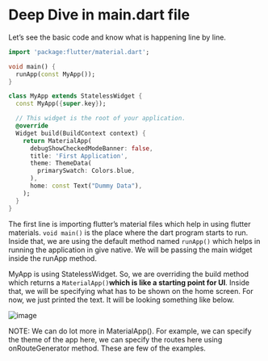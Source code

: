 # Deep Dive in main.dart file

Let’s see the basic code and know what is happening line by line.

```dart
import 'package:flutter/material.dart';

void main() {
  runApp(const MyApp());
}

class MyApp extends StatelessWidget {
  const MyApp({super.key});

  // This widget is the root of your application.
  @override
  Widget build(BuildContext context) {
    return MaterialApp(
      debugShowCheckedModeBanner: false,
      title: 'First Application',
      theme: ThemeData(
        primarySwatch: Colors.blue,
      ),
      home: const Text("Dummy Data"),
    );
  }
}
```

The first line is importing flutter’s material files which help in using flutter materials.
`void main()` is the place where the dart program starts to run. Inside that, we are using the default method named `runApp()` which helps in running the application in give native. We will be passing the main widget inside the runApp method.

MyApp is using StatelessWidget. So, we are overriding the build method which returns a `MaterialApp()`**which is like a starting point for UI**. Inside that, we will be specifying what has to be shown on the home screen. For now, we just printed the text. It will be looking something like below.

![image](https://user-images.githubusercontent.com/52970245/230427119-b121bc72-1b68-449b-a665-406791c3263e.png)

NOTE: We can do lot more in MaterialApp(). For example, we can specify the theme of the app here, we can specify the routes here using onRouteGenerator method. These are few of the examples.
